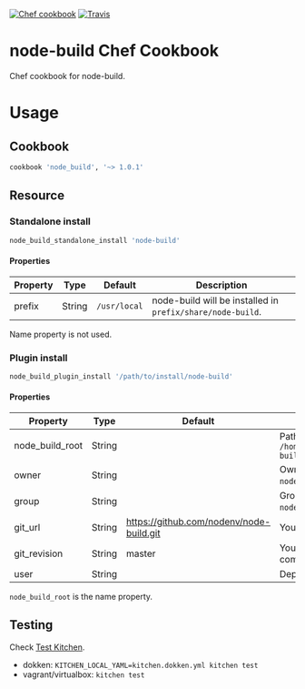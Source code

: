 [![Chef cookbook](https://img.shields.io/cookbook/v/node_build.svg)]()
[![Travis](https://img.shields.io/travis/afaundez/node-build-cookbook.svg)]()
# node-build Chef Cookbook

Chef cookbook for node-build.

# Usage

## Cookbook

```ruby
cookbook 'node_build', '~> 1.0.1'
```

## Resource

### Standalone install

```ruby
node_build_standalone_install 'node-build'
```

#### Properties

| Property  | Type    | Default       | Description |
| --------- | ------- | ------------- | ----------- |
| prefix    | String  | `/usr/local`  | node-build will be installed in `prefix/share/node-build`. |

Name property is not used.

### Plugin install

```ruby
node_build_plugin_install '/path/to/install/node-build'
```

#### Properties

| Property        | Type    | Default                                   | Description |
| --------------- | ------- | ----------------------------------------  | ----------- |
| node_build_root | String  |                                           | Path to install node-build: `/home/myuser/.nodenv/plugins/node-build` |
| owner           | String  |                                           | Owner responsible of `node_build_path`.  |
| group           | String  |                                           | Group responsible of `node_build_path`.  |
| git_url         | String  | https://github.com/nodenv/node-build.git  | You can give an alternative git URL  |
| git_revision    | String  | master                                    | You can choose a branch, tag, or commit to be synchronized with git  |
| user            | String  |                                           | Deprecated. Use owner instead  |

`node_build_root` is the name property.

## Testing

Check [Test Kitchen](https://kitchen.ci/docs/getting-started/running-test).

- dokken: `KITCHEN_LOCAL_YAML=kitchen.dokken.yml kitchen test`
- vagrant/virtualbox: `kitchen test`
